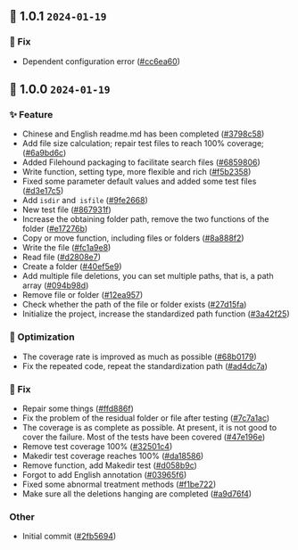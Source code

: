 ## 🎉 1.0.1 `2024-01-19`
### 🐛 Fix
- Dependent configuration error ([#cc6ea60](https://github.com/kwooshung/files/commit/cc6ea606cceb145e0fe98449cf44ec31421ed23e))

## 🎉 1.0.0 `2024-01-19`
### ✨ Feature
- Chinese and English readme.md has been completed ([#3798c58](https://github.com/kwooshung/files/commit/3798c58de0462d60c3e4171fce683a42647518f4))
- Add file size calculation; repair test files to reach 100% coverage; ([#6a9bd6c](https://github.com/kwooshung/files/commit/6a9bd6ce08a73b3cd2669a7a6f0771ac4ae0c723))
- Added Filehound packaging to facilitate search files ([#6859806](https://github.com/kwooshung/files/commit/68598065ef83a335df92c79b8e0b278182b8ddf9))
- Write function, setting type, more flexible and rich ([#f5b2358](https://github.com/kwooshung/files/commit/f5b23583588f30ef54ea6cc5f24b026de1d0c8c2))
- Fixed some parameter default values ​​and added some test files ([#d3e17c5](https://github.com/kwooshung/files/commit/d3e17c59d72b627012d1d4d7043abc5d42146c8f))
- Add `isdir` and` isfile` ([#9fe2668](https://github.com/kwooshung/files/commit/9fe266853f51204daed4a272352d0a2011db1f25))
- New test file ([#867931f](https://github.com/kwooshung/files/commit/867931f2700ad63c30001922fc7f071744ac8ac3))
- Increase the obtaining folder path, remove the two functions of the folder ([#e17276b](https://github.com/kwooshung/files/commit/e17276bcf82d2665a87fc25917693109143c788d))
- Copy or move function, including files or folders ([#8a888f2](https://github.com/kwooshung/files/commit/8a888f23c6da6be7288f7a4497f7d794a09df467))
- Write the file ([#fc1a9e8](https://github.com/kwooshung/files/commit/fc1a9e808117f8459a244b715000d43f1a5e861e))
- Read file ([#d2808e7](https://github.com/kwooshung/files/commit/d2808e7d2d62602432c86acc3a544a2a21e5e17f))
- Create a folder ([#40ef5e9](https://github.com/kwooshung/files/commit/40ef5e99becdfcb68b3f8819f42e8f6f21c46960))
- Add multiple file deletions, you can set multiple paths, that is, a path array ([#094b98d](https://github.com/kwooshung/files/commit/094b98dcbfda48fc97c1ad00bfbf5ff21e57b833))
- Remove file or folder ([#12ea957](https://github.com/kwooshung/files/commit/12ea95729fde7bc08b26080e2ac0fd4339c44bde))
- Check whether the path of the file or folder exists ([#27d15fa](https://github.com/kwooshung/files/commit/27d15fa10eb6090f680bff69120feb039e980c23))
- Initialize the project, increase the standardized path function ([#3a42f25](https://github.com/kwooshung/files/commit/3a42f25b401f98fb3605dc3ca3e7a1506a735e43))
### 💩 Optimization
- The coverage rate is improved as much as possible ([#68b0179](https://github.com/kwooshung/files/commit/68b01798a8bdb05494f04b3221be90697959ef73))
- Fix the repeated code, repeat the standardization path ([#ad4dc7a](https://github.com/kwooshung/files/commit/ad4dc7a2e7d04d3829b9028a6a2c169911119d36))
### 🐛 Fix
- Repair some things ([#ffd886f](https://github.com/kwooshung/files/commit/ffd886ffa89a79e0b2a15fb293a57a6efffa950e))
- Fix the problem of the residual folder or file after testing ([#7c7a1ac](https://github.com/kwooshung/files/commit/7c7a1ac843b7bea4246afe7ac1ebe23264674bf6))
- The coverage is as complete as possible. At present, it is not good to cover the failure. Most of the tests have been covered ([#47e196e](https://github.com/kwooshung/files/commit/47e196e65b4a2834114557b10b071d1bfb4bff8e))
- Remove test coverage 100% ([#32501c4](https://github.com/kwooshung/files/commit/32501c4d92e72405ce67c87ca892b299c3f75cdf))
- Makedir test coverage reaches 100% ([#da18586](https://github.com/kwooshung/files/commit/da1858613c8c52e04eed618647dc12761e844cdc))
- Remove function, add Makedir test ([#d058b9c](https://github.com/kwooshung/files/commit/d058b9ca79918583dc057e89326a4704d90f4d8d))
- Forgot to add English annotation ([#03965f6](https://github.com/kwooshung/files/commit/03965f67c89eff5f5c3d74e08c8c3336d2f0ff51))
- Fixed some abnormal treatment methods ([#f1be722](https://github.com/kwooshung/files/commit/f1be7225d059be1401240cb73ee86e54a67542e4))
- Make sure all the deletions hanging are completed ([#a9d76f4](https://github.com/kwooshung/files/commit/a9d76f4523f753d8096341182a28329cb643c119))
### Other
- Initial commit ([#2fb5694](https://github.com/kwooshung/files/commit/2fb569486270d052230ee82510fc004129912a6e))